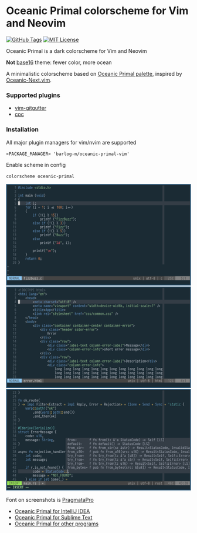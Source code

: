# Oceanic Primal colorscheme for Vim and Neovim

[![GitHub Tags](https://img.shields.io/github/v/tag/barlog-m/oceanic-primal-vim?color=0298c3&label=version&style=flat-square)](https://github.com/barlog-m/oceanic-primal-vim/tags)
[![MIT License](https://img.shields.io/badge/license-MIT-0298c3.svg?style=flat-square)](https://opensource.org/licenses/MIT)

Oceanic Primal is a dark colorscheme for Vim and Neovim

**Not** [base16](http://chriskempson.com/projects/base16/) theme: fewer color, more ocean

A minimalistic colorscheme based on [Oceanic Primal palette](https://github.com/oceanic-primal/palette), inspired by [Oceanic-Next.vim](https://github.com/mhartington/oceanic-next).

### Supported plugins

-   [vim-gitgutter](https://github.com/airblade/vim-gitgutter)
-   [coc](https://github.com/neoclide/coc.nvim)

### Installation

All major plugin managers for vim/nvim are supported

```vim
<PACKAGE_MANAGER> 'barlog-m/oceanic-primal-vim'
```

Enable scheme in config

```vim
colorscheme oceanic-primal
```

![Screenshot](oceanic-primal-vim-0.png)
![Screenshot](oceanic-primal-vim-1.png)
![Screenshot](oceanic-primal-vim-2.png)

Font on screenshots is [PragmataPro](https://fsd.it/shop/fonts/pragmatapro/)

-   [Oceanic Primal for IntelliJ IDEA](https://github.com/barlog-m/oceanic-primal-idea)
-   [Oceanic Primal for Sublime Text](https://github.com/barlog-m/oceanic-primal-sublime)
-   [Oceanic Primal for other programs](https://github.com/barlog-m/oceanic-primal)
